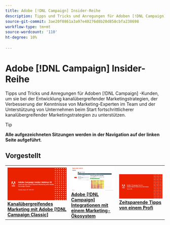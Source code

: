 ```yaml
---
title: Adobe [!DNL Campaign] Insider-Reihe
description: Tipps und Tricks und Anregungen für Adoben [!DNL Campaign] -Kunden, um sie bei der Entwicklung kanalübergreifender Marketingstrategien, der Verbesserung der Kenntnisse von Marketing-Experten im Team und der Unterstützung von Unternehmen beim Start fortschrittlicherer kanalübergreifender Marketingstrategien zu unterstützen.
source-git-commit: 3ae20f0861a3a97e40276d8b20d858cbfa238698
workflow-type: tm+mt
source-wordcount: '110'
ht-degree: 10%

---
```


# Adobe [!DNL Campaign] Insider-Reihe

Tipps und Tricks und Anregungen für Adoben [!DNL Campaign] -Kunden, um sie bei der Entwicklung kanalübergreifender Marketingstrategien, der Verbesserung der Kenntnisse von Marketing-Experten im Team und der Unterstützung von Unternehmen beim Start fortschrittlicherer kanalübergreifender Marketingstrategien zu unterstützen.

>[!TIP]
>
>**Alle aufgezeichneten Sitzungen werden in der Navigation auf der linken Seite aufgeführt**.

## Vorgestellt

<table>
  <tr>
   <td>
      <a href="2022/cross-channel.md">
      <img alt="Kanalübergreifendes Marketing mit Adobe [!DNL Campaign Classic]" src="assets/cross-channel.png"/>
      </a>
      <div>
         <a href="./2022/cross-channel.md"><strong>Kanalübergreifendes Marketing mit Adobe [!DNL Campaign Classic]</strong></a>
         <br/>
      </div>
   </td>
   <td>
      <a href="2022/integrations.md">
      <img alt="Adobe [!DNL Campaign] Integrationen mit einem Marketing-Ökosystem" src="assets/integrations.png"/>
      </a>
      <div>
         <a href="./2022/integrations.md"><strong>Adobe [!DNL Campaign] Integrationen mit einem Marketing-Ökosystem</strong></a>
         <br/>
      </div>
   </td>
   <td>
      <a href="2022/tips.md">
      <img alt="Zeitsparende Tipps von einem Profi" src="./assets/tips.png"/>
      </a>
      <div>
         <a href="2022/tips.md"><strong>Zeitsparende Tipps von einem Profi</strong></a>
         <br/>
      </div>
   </td>
</table>

